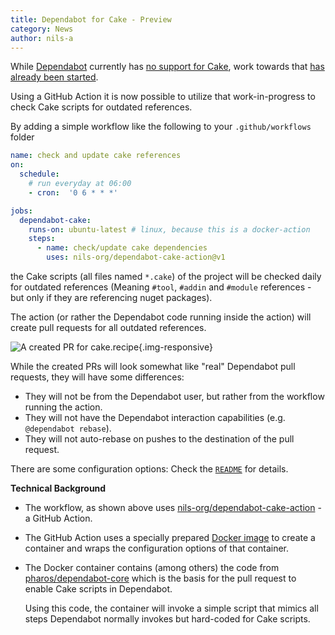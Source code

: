 ```yaml
---
title: Dependabot for Cake - Preview
category: News
author: nils-a
---
```


While [Dependabot][] currently has [no support for Cake][issue-733], work towards that [has already been started][pr-1848].

Using a GitHub Action it is now possible to utilize that work-in-progress to check Cake scripts for outdated references.

<!--excerpt-->

By adding a simple workflow like the following to your `.github/workflows` folder

```yml
name: check and update cake references
on:
  schedule:
    # run everyday at 06:00
    - cron:  '0 6 * * *'

jobs:
  dependabot-cake:
    runs-on: ubuntu-latest # linux, because this is a docker-action
    steps:
      - name: check/update cake dependencies
        uses: nils-org/dependabot-cake-action@v1
```

the Cake scripts (all files named `*.cake`) of the project will be checked daily for outdated references (Meaning `#tool`, `#addin` and `#module` references - but only if they are referencing nuget packages).

The action (or rather the Dependabot code running inside the action) will create pull requests for all outdated references. 

![A created PR for cake.recipe](/assets/img/dependabot-cake-action/pr.png){.img-responsive}

While the created PRs will look somewhat like "real" Dependabot pull requests, they will have some differences:

* They will not be from the Dependabot user, but rather from the workflow running the action.
* They will not have the Dependabot interaction capabilities (e.g. `@dependabot rebase`).
* They will not auto-rebase on pushes to the destination of the pull request.

There are some configuration options: Check the [`README`][readme] for details.

**Technical Background**

* The workflow, as shown above uses [nils-org/dependabot-cake-action][dependabot-cake-action] - a GitHub Action.
* The GitHub Action uses a specially prepared [Docker image][docker-image] to create a container and wraps the configuration options of that container.
* The Docker container contains (among others) the code from [pharos/dependabot-core][pharos-repo] which is the basis for the pull request to enable Cake scripts in Dependabot. 

  Using this code, the container will invoke a simple script that mimics all steps Dependabot normally invokes but hard-coded for Cake scripts.

[Dependabot]: https://docs.github.com/en/free-pro-team@latest/github/administering-a-repository/keeping-your-dependencies-updated-automatically
[issue-733]: https://github.com/dependabot/dependabot-core/issues/733
[pr-1848]: https://github.com/dependabot/dependabot-core/pull/1848
[pharos-repo]: https://github.com/pharos/dependabot-core/tree/add-support-for-cake
[dependabot-cake-action]: https://github.com/nils-org/dependabot-cake-action
[docker-image]: https://hub.docker.com/r/nilsa/dependabot-cake
[readme]: https://github.com/nils-org/dependabot-cake-action/blob/develop/README.md